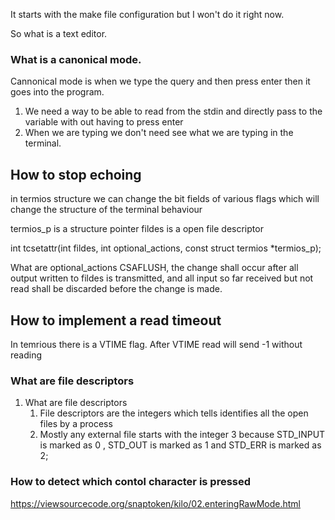 It starts with the make file configuration but I won't do it right now.

So what is a text editor.

### What is a canonical mode.

Cannonical mode is when we type the query and then press enter then it goes into the program.

1. We need a way to be able to read from the stdin and directly pass to the variable with out having to press enter
2. When we are typing we don't need see what we are typing in the terminal.

## How to stop echoing

in termios structure we can change the bit fields of various flags which will change the structure of the terminal behaviour

termios_p is a structure pointer
fildes is a open file descriptor

int tcsetattr(int fildes, int optional_actions,
       const struct termios *termios_p);

What are optional_actions
CSAFLUSH, the change shall occur after all output written to fildes is transmitted, and all input so far received but not read shall be discarded before the change is made.


## How to implement a read timeout
In temrious there is a VTIME flag.
After VTIME read will send -1 without reading



### What are file descriptors

1. What are file descriptors
   1. File descriptors are the integers which tells identifies all the open files by a process
   2. Mostly any external file starts with the integer 3 because STD_INPUT is marked as 0 , STD_OUT is marked as 1 and STD_ERR is marked as 2;
### How to detect which contol character is pressed



https://viewsourcecode.org/snaptoken/kilo/02.enteringRawMode.html